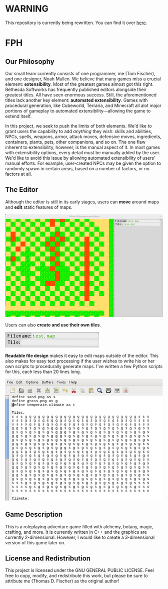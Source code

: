 # WARNING

This repository is currently being rewritten. You can find it over [here](https://github.com/gragas/adept).

# FPH

## Our Philosophy

Our small team currently consists of one programmer, me (Tom Fischer), and one designer, Noah Mullen. We believe that many games miss a crucial element: **extensibility**. Most of the greatest games almost got this right. Bethesda Softworks has frequently published editors alongside their greatest titles. All have seen enormous success. Still, the aforementioned titles lack another key element: **automated extensibility**. Games with procedural generation, like Cubeworld, Terraria, and Minecraft all alot major portions of gameplay to automated extensibility—allowing the game to extend itself.

In this project, we seek to push the limits of both elements. We'd like to grant users the capability to add *anything* they wish: skills and abilities, NPCs, spells, weapons, armor, attack moves, defensive moves, ingredients, containers, plants, pets, other companions, and so on. The one flaw inherent to extensibility, however, is the manual aspect of it. In most games with extensibility options, every detail must be manually added by the user. We'd like to avoid this issue by allowing automated extensibility of users' manual efforts. For example, user-created NPCs may be given the option to randomly spawn in certain areas, based on a number of factors, or no factors at all.

## The Editor

Although the editor is still in its early stages, users can **move** around maps and **edit** static features of maps.

![Move around the map and edit static features](https://raw.githubusercontent.com/gragas/fph/master/media/move-and-place.gif)

Users can also **create and use their own tiles**.

![User-generated tile support](https://raw.githubusercontent.com/gragas/fph/master/media/user-generated-tiles.gif)

**Readable file design** makes it easy to edit maps outside of the editor. This also makes for easy text processing if the user wishes to write his or her own scripts to procedurally generate maps. I've written a few Python scripts for this, each less than 20 lines long.

![User-generated tile support](https://raw.githubusercontent.com/gragas/fph/master/media/readable-map-files.gif)

## Game Description

This is a roleplaying adventure game filled with alchemy, botany, magic, crafting, and more. It is currently written in C++ and the graphics are currently 2-dimensional. However, I would like to create a 3-dimensional version of this game later on.

## License and Redistribution

This project is licensed under the GNU GENERAL PUBLIC LICENSE. Feel free to copy, modify, and redistribute this work, but please be sure to attribute me (Thomas D. Fischer) as the original author!